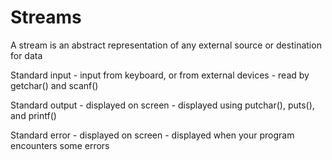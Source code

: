 # Streams

A stream is an abstract representation of any external source or destination for data

Standard input
    - input from keyboard, or from external devices
    - read by getchar() and scanf()

Standard output
    - displayed on screen
    - displayed using putchar(), puts(), and printf()

Standard error
    - displayed on screen
    - displayed when your program encounters some errors

